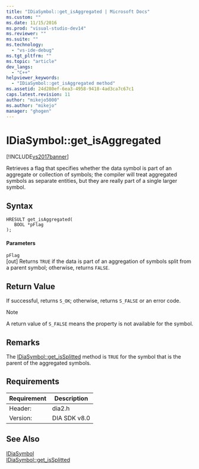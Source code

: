 ```yaml
---
title: "IDiaSymbol::get_isAggregated | Microsoft Docs"
ms.custom: ""
ms.date: 11/15/2016
ms.prod: "visual-studio-dev14"
ms.reviewer: ""
ms.suite: ""
ms.technology: 
  - "vs-ide-debug"
ms.tgt_pltfrm: ""
ms.topic: "article"
dev_langs: 
  - "C++"
helpviewer_keywords: 
  - "IDiaSymbol::get_isAggregated method"
ms.assetid: 24d280ef-6ea3-4958-9418-4ad3ca7c67c1
caps.latest.revision: 11
author: "mikejo5000"
ms.author: "mikejo"
manager: "ghogen"
---
```

# IDiaSymbol::get_isAggregated
[!INCLUDE[vs2017banner](../../includes/vs2017banner.md)]

Retrieves a flag that specifies whether the data symbol is part of an aggregate or collection of symbols; the compiler will treat aggregated symbols as separate entities, but they are really part of a single larger symbol.  
  
## Syntax  
  
```cpp#  
HRESULT get_isAggregated(  
   BOOL *pFlag  
);  
```  
  
#### Parameters  
 `pFlag`  
 [out] Returns `TRUE` if the data is part of an aggregation of symbols split from a parent symbol; otherwise, returns `FALSE`.  
  
## Return Value  
 If successful, returns `S_OK`; otherwise, returns `S_FALSE` or an error code.  
  
> [!NOTE]
>  A return value of `S_FALSE` means the property is not available for the symbol.  
  
## Remarks  
 The [IDiaSymbol::get_isSplitted](../../debugger/debug-interface-access/idiasymbol-get-issplitted.md) method is `TRUE` for the symbol that is the parent of the aggregated symbols.  
  
## Requirements  
  
|Requirement|Description|  
|-----------------|-----------------|  
|Header:|dia2.h|  
|Version:|DIA SDK v8.0|  
  
## See Also  
 [IDiaSymbol](../../debugger/debug-interface-access/idiasymbol.md)   
 [IDiaSymbol::get_isSplitted](../../debugger/debug-interface-access/idiasymbol-get-issplitted.md)



